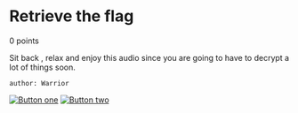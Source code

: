 # Retrieve the flag
0 points

Sit back , relax and enjoy this audio since you are going to have to decrypt a lot of things soon.

`author: Warrior`

[![Button one]](https://chall.ehax.tech/ehax-ctf-ehax25/Retrievetheflag/Challenge.wav)
[![Button two]](https://chall.ehax.tech/ehax-ctf-ehax25/Retrievetheflag/flag.zip)

[Button one]: https://img.shields.io/badge/Handout1-37a779?style=for-the-badge
[Button two]: https://img.shields.io/badge/Handout2-37a779?style=for-the-badge

